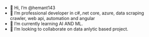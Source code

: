 - 👋 Hi, I’m @hemant143
- 👀 I’m professional developer in c#,.net core, azure, data scraping crawler, web api, automation and angular  
- 🌱 I’m currently learning AI AND ML.
- 💞️ I’m looking to collaborate on data anlytic based project.


<!---
hemant143/hemant143 is a ✨ special ✨ repository because its `README.md` (this file) appears on your GitHub profile.
You can click the Preview link to take a look at your changes.
--->
